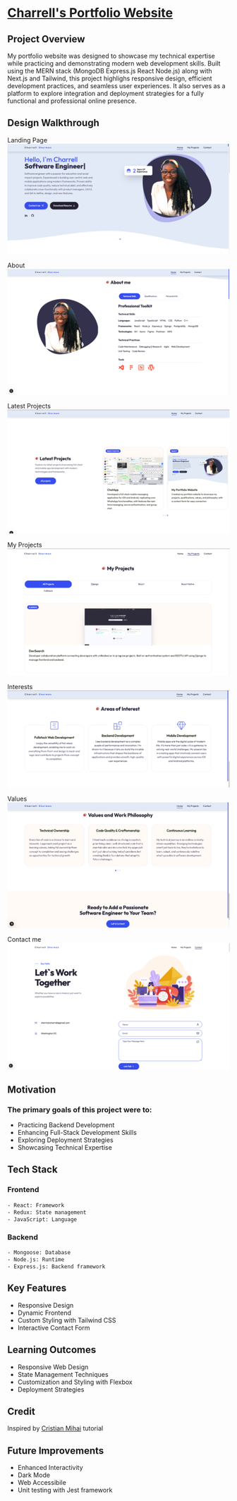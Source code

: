 # [Charrell's Portfolio Website](https://charrellsherman.vercel.app/)

## Project Overview

My portfolio website was designed to showcase my technical expertise while practicing and demonstrating modern web development skills. Built using the MERN stack (MongoDB Express.js React Node.js) along with Next.js and Tailwind, this project highlighs responsive design, efficient development practices, and seamless user experiences. It also serves as a platform to explore integration and deployment strategies for a fully functional and professional online presence.

## Design Walkthrough

Landing Page
<img src="./public/ui_photos/Landing.png">

About
<img src="./public/ui_photos/About.png">

Latest Projects
<img src="./public/ui_photos/LatestProjects.png">

My Projects
<img src="./public/ui_photos/MyProjects.png">

Interests
<img src="./public/ui_photos/Interests.png">

Values
<img src="./public/ui_photos/Values.png">

Contact me
<img src="./public/ui_photos/Contact.png">

## Motivation

### The primary goals of this project were to:

- Practicing Backend Development
- Enhancing Full-Stack Development Skills
- Exploring Deployment Strategies
- Showcasing Technical Expertise

## Tech Stack

### Frontend

    - React: Framework
    - Redux: State management
    - JavaScript: Language

### Backend

    - Mongoose: Database
    - Node.js: Runtime
    - Express.js: Backend framework

## Key Features

- Responsive Design
- Dynamic Frontend
- Custom Styling with Tailwind CSS
- Interactive Contact Form

## Learning Outcomes
- Responsive Web Design
- State Management Techniques
- Customization and Styling with Flexbox
- Deployment Strategies

## Credit

Inspired by [Cristian Mihai](https://www.youtube.com/watch?v=Rew98iFupBM) tutorial

## Future Improvements

- Enhanced Interactivity
- Dark Mode
- Web Accessibile
- Unit testing with Jest framework
